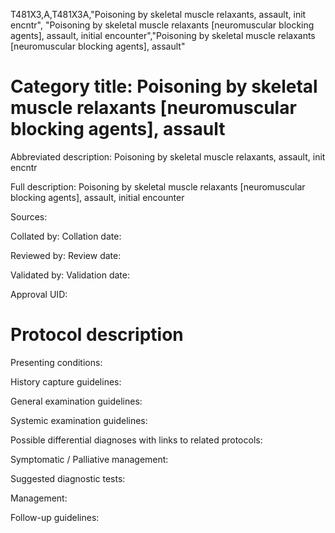 T481X3,A,T481X3A,"Poisoning by skeletal muscle relaxants, assault, init encntr", "Poisoning by skeletal muscle relaxants [neuromuscular blocking agents], assault, initial encounter","Poisoning by skeletal muscle relaxants [neuromuscular blocking agents], assault"
# Category title: Poisoning by skeletal muscle relaxants [neuromuscular blocking agents], assault

Abbreviated description: Poisoning by skeletal muscle relaxants, assault, init encntr

Full description: Poisoning by skeletal muscle relaxants [neuromuscular blocking agents], assault, initial encounter

Sources:

Collated by:
Collation date:

Reviewed by:
Review date:

Validated by:
Validation date:

Approval UID:

# Protocol description

Presenting conditions:

History capture guidelines:

General examination guidelines:

Systemic examination guidelines:

Possible differential diagnoses with links to related protocols:

Symptomatic / Palliative management:

Suggested diagnostic tests:

Management:

Follow-up guidelines:
